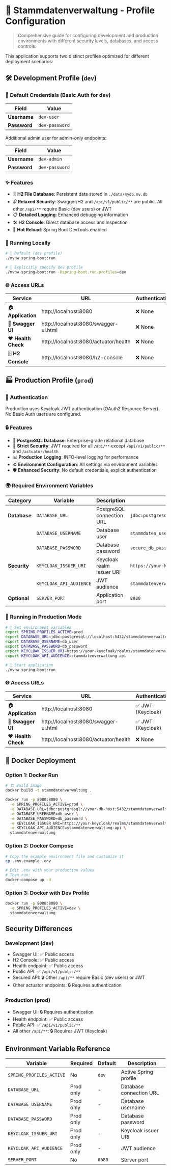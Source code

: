 # 🔧 Stammdatenverwaltung - Profile Configuration

> Comprehensive guide for configuring development and production environments with different security levels, databases, and access controls.

This application supports two distinct profiles optimized for different deployment scenarios:

## 🛠️ Development Profile (`dev`)

### 🔐 Default Credentials (Basic Auth for dev)

| Field        | Value          |
| ------------ | -------------- |
| **Username** | `dev-user`     |
| **Password** | `dev-password` |

Additional admin user for admin-only endpoints:

| Field        | Value          |
| ------------ | -------------- |
| **Username** | `dev-admin`    |
| **Password** | `dev-password` |

### ✨ Features

- 🗄️ **H2 File Database**: Persistent data stored in `./data/mydb.mv.db`
- 🔓 **Relaxed Security**: Swagger/H2 and `/api/v1/public/**` are public. All other `/api/**` require Basic (dev users) or JWT
- 📋 **Detailed Logging**: Enhanced debugging information
- 🛠️ **H2 Console**: Direct database access and inspection
- 🚀 **Hot Reload**: Spring Boot DevTools enabled

### 🚀 Running Locally

```bash
# 🎯 Default (dev profile)
./mvnw spring-boot:run

# 🔧 Explicitly specify dev profile
./mvnw spring-boot:run -Dspring-boot.run.profiles=dev
```

### 🌐 Access URLs

| Service             | URL                                   | Authentication |
| ------------------- | ------------------------------------- | -------------- |
| 🏠 **Application**  | http://localhost:8080                 | ❌ None        |
| 📖 **Swagger UI**   | http://localhost:8080/swagger-ui.html | ❌ None        |
| ❤️ **Health Check** | http://localhost:8080/actuator/health | ❌ None        |
| 🗄️ **H2 Console**   | http://localhost:8080/h2-console      | ❌ None        |

## 🏭 Production Profile (`prod`)

### 🔐 Authentication

Production uses Keycloak JWT authentication (OAuth2 Resource Server). No Basic Auth users are configured.

### 🔒 Features

- 🐘 **PostgreSQL Database**: Enterprise-grade relational database
- 🔐 **Strict Security**: JWT required for all `/api/**` except `/api/v1/public/**` and `/actuator/health`
- 📊 **Production Logging**: INFO-level logging for performance
- ⚙️ **Environment Configuration**: All settings via environment variables
- 🛡️ **Enhanced Security**: No default credentials, explicit authentication

### 🌍 Required Environment Variables

| Category     | Variable            | Description                | Example                                                 |
| ------------ | ------------------- | -------------------------- | ------------------------------------------------------- |
| **Database** | `DATABASE_URL`      | PostgreSQL connection URL  | `jdbc:postgresql://localhost:5432/stammdatenverwaltung` |
|              | `DATABASE_USERNAME` | Database user              | `stammdaten_user`                                       |
|              | `DATABASE_PASSWORD` | Database password          | `secure_db_password`                                    |
| **Security** | `KEYCLOAK_ISSUER_URI`   | Keycloak realm issuer URI    | `https://your-keycloak/realms/stammdatenverwaltung`     |
|              | `KEYCLOAK_API_AUDIENCE` | JWT audience                  | `stammdatenverwaltung-api`                              |
| **Optional** | `SERVER_PORT`       | Application port           | `8080`                                                  |

### 🚀 Running in Production Mode

```bash
# 🔧 Set environment variables
export SPRING_PROFILES_ACTIVE=prod
export DATABASE_URL=jdbc:postgresql://localhost:5432/stammdatenverwaltung
export DATABASE_USERNAME=db_user
export DATABASE_PASSWORD=db_password
export KEYCLOAK_ISSUER_URI=https://your-keycloak/realms/stammdatenverwaltung
export KEYCLOAK_API_AUDIENCE=stammdatenverwaltung-api

# 🚀 Start application
./mvnw spring-boot:run
```

### 🌐 Access URLs

| Service             | URL                                   | Authentication |
| ------------------- | ------------------------------------- | -------------- |
| 🏠 **Application**  | http://localhost:8080                 | ✅ JWT (Keycloak) |
| 📖 **Swagger UI**   | http://localhost:8080/swagger-ui.html | ✅ JWT (Keycloak) |
| ❤️ **Health Check** | http://localhost:8080/actuator/health | ❌ None        |

## 🐳 Docker Deployment

### Option 1: Docker Run

```bash
# 🏗️ Build image
docker build -t stammdatenverwaltung .

docker run -p 8080:8080 \
  -e SPRING_PROFILES_ACTIVE=prod \
  -e DATABASE_URL=jdbc:postgresql://your-db-host:5432/stammdatenverwaltung \
  -e DATABASE_USERNAME=db_user \
  -e DATABASE_PASSWORD=db_password \
  -e KEYCLOAK_ISSUER_URI=https://your-keycloak/realms/stammdatenverwaltung \
  -e KEYCLOAK_API_AUDIENCE=stammdatenverwaltung-api \
  stammdatenverwaltung
```

### Option 2: Docker Compose

```bash
# Copy the example environment file and customize it
cp .env.example .env

# Edit .env with your production values
# Then run:
docker-compose up -d
```

### Option 3: Docker with Dev Profile

```bash
docker run -p 8080:8080 \
  -e SPRING_PROFILES_ACTIVE=dev \
  stammdatenverwaltung
```

## Security Differences

### Development (dev)

- Swagger UI: ✅ Public access
- H2 Console: ✅ Public access
- Health endpoint: ✅ Public access
- Public API: ✅ `/api/v1/public/**`
- Secured API: 🔒 Other `/api/**` require Basic (dev users) or JWT
- Other actuator endpoints: 🔒 Requires authentication

### Production (prod)

- Swagger UI: 🔒 Requires authentication
- Health endpoint: ✅ Public access
- Public API: ✅ `/api/v1/public/**`
- All other `/api/**`: 🔒 Requires JWT (Keycloak)

## Environment Variable Reference

| Variable                 | Required  | Default | Description             |
| ------------------------ | --------- | ------- | ----------------------- |
| `SPRING_PROFILES_ACTIVE` | No        | `dev`   | Active Spring profile   |
| `DATABASE_URL`           | Prod only | -       | Database connection URL |
| `DATABASE_USERNAME`      | Prod only | -       | Database username       |
| `DATABASE_PASSWORD`      | Prod only | -       | Database password       |
| `KEYCLOAK_ISSUER_URI`    | Prod only | -       | Keycloak issuer URI     |
| `KEYCLOAK_API_AUDIENCE`  | Prod only | -       | JWT audience            |
| `SERVER_PORT`            | No        | `8080`  | Server port             |
